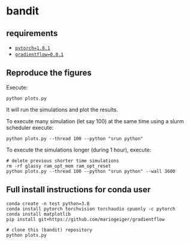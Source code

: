 # bandit

## requirements

- [`pytorch=1.8.1`](https://github.com/pytorch/pytorch/releases/tag/v1.8.1)
- [`gradientflow=0.0.1`](https://github.com/mariogeiger/gradientflow/releases/tag/0.0.1)

## Reproduce the figures

Execute:
```
python plots.py
```

It will run the simulations and plot the results.

To execute many simulation (let say 100) at the same time using a slurm scheduler execute:
```
python plots.py --thread 100 --python "srun python"
```

To execute the simulations longer (during 1 hour), execute:
```
# delete previous shorter time simulations
rm -rf glassy ram_opt_mem ram_opt_reset
python plots.py --thread 100 --python "srun python" --wall 3600
```

## Full install instructions for conda user

```
conda create -n test python=3.8
conda install pytorch torchvision torchaudio cpuonly -c pytorch
conda install matplotlib
pip install git+https://github.com/mariogeiger/gradientflow

# clone this (bandit) repository
python plots.py
```